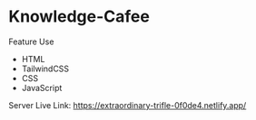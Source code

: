 # Knowledge-Cafee

Feature Use

<ul>
  <li>HTML</li>
  <li>TailwindCSS</li>
  <li>CSS</li>
  <li>JavaScript</li>
 </ul>
 
 
 Server Live Link: https://extraordinary-trifle-0f0de4.netlify.app/
